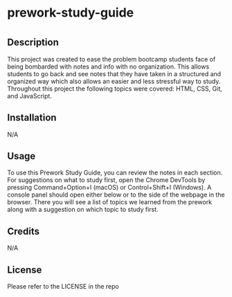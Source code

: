 # prework-study-guide
# <Your-Project-Title>

## Description

This project was created to ease the problem bootcamp students face of being bombarded with notes and info with no organization. This allows students to go back and see notes that they have taken in a structured and organized way which also allows an easier and less stressful way to study. Throughout this project the following topics were covered: HTML, CSS, Git, and JavaScript.

## Installation

N/A

## Usage

To use this Prework Study Guide, you can review the notes in each section. For suggestions on what to study first, open the Chrome DevTools by pressing Command+Option+I (macOS) or Control+Shift+I (Windows). A console panel should open either below or to the side of the webpage in the browser. There you will see a list of topics we learned from the prework along with a suggestion on which topic to study first.


## Credits

N/A

## License

Please refer to the LICENSE in the repo

